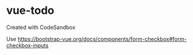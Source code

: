 # vue-todo
Created with CodeSandbox

Use
https://bootstrap-vue.org/docs/components/form-checkbox#form-checkbox-inputs
